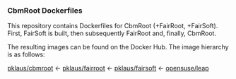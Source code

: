 
### CbmRoot Dockerfiles

This repository contains Dockerfiles for CbmRoot (+FairRoot, +FairSoft).
First, FairSoft is built, then subsequently FairRoot and, finally, CbmRoot.

The resulting images can be found on the Docker Hub. The image hierarchy is as follows:

[pklaus/cbmroot][] ← [pklaus/fairroot][] ← [pklaus/fairsoft][] ← [opensuse/leap][]

[pklaus/cbmroot]: https://hub.docker.com/r/pklaus/cbmroot/
[pklaus/fairroot]: https://hub.docker.com/r/pklaus/fairroot/
[pklaus/fairsoft]: https://hub.docker.com/r/pklaus/fairsoft/
[opensuse/leap]: https://hub.docker.com/r/opensuse/leap/
